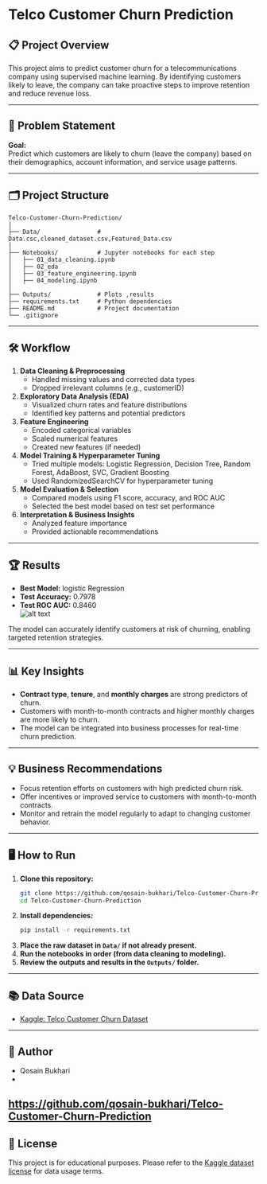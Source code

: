 ﻿# Telco Customer Churn Prediction

## 📋 Project Overview

This project aims to predict customer churn for a telecommunications company using supervised machine learning. By identifying customers likely to leave, the company can take proactive steps to improve retention and reduce revenue loss.

---

## 🚀 Problem Statement

**Goal:**  
Predict which customers are likely to churn (leave the company) based on their demographics, account information, and service usage patterns.

---

## 🗂️ Project Structure

```
Telco-Customer-Churn-Prediction/
│
├── Data/                # Data.csc,cleaned_dataset.csv,Featured_Data.csv
│
├── Notebooks/           # Jupyter notebooks for each step
│   ├── 01_data_cleaning.ipynb
│   ├── 02_eda
│   ├── 03_feature_engineering.ipynb
│   ├── 04_modeling.ipynb
│
├── Outputs/             # Plots ,results
├── requirements.txt     # Python dependencies
├── README.md            # Project documentation
└── .gitignore
```

---

## 🛠️ Workflow

1. **Data Cleaning & Preprocessing**
   - Handled missing values and corrected data types
   - Dropped irrelevant columns (e.g., customerID)
2. **Exploratory Data Analysis (EDA)**
   - Visualized churn rates and feature distributions
   - Identified key patterns and potential predictors
3. **Feature Engineering**
   - Encoded categorical variables
   - Scaled numerical features
   - Created new features (if needed)
4. **Model Training & Hyperparameter Tuning**
   - Tried multiple models: Logistic Regression, Decision Tree, Random Forest, AdaBoost, SVC, Gradient Boosting
   - Used RandomizedSearchCV for hyperparameter tuning
5. **Model Evaluation & Selection**
   - Compared models using F1 score, accuracy, and ROC AUC
   - Selected the best model based on test set performance
6. **Interpretation & Business Insights**
   - Analyzed feature importance
   - Provided actionable recommendations

---

## 🏆 Results

- **Best Model:** logistic Regression 
- **Test Accuracy:**  0.7978
- **Test ROC AUC:** 0.8460  
![alt text](image-1.png)

The model can accurately identify customers at risk of churning, enabling targeted retention strategies.

---

## 📊 Key Insights

- **Contract type**, **tenure**, and **monthly charges** are strong predictors of churn.
- Customers with month-to-month contracts and higher monthly charges are more likely to churn.
- The model can be integrated into business processes for real-time churn prediction.

---

## 💡 Business Recommendations

- Focus retention efforts on customers with high predicted churn risk.
- Offer incentives or improved service to customers with month-to-month contracts.
- Monitor and retrain the model regularly to adapt to changing customer behavior.

---

## 🖥️ How to Run

1. **Clone this repository:**
   ```bash
   git clone https://github.com/qosain-bukhari/Telco-Customer-Churn-Prediction.git
   cd Telco-Customer-Churn-Prediction
   ```
2. **Install dependencies:**
   ```bash
   pip install -r requirements.txt
   ```
3. **Place the raw dataset in `Data/` if not already present.**
4. **Run the notebooks in order (from data cleaning to modeling).**
5. **Review the outputs and results in the `Outputs/` folder.**

---

## 📚 Data Source

- [Kaggle: Telco Customer Churn Dataset](https://www.kaggle.com/blastchar/telco-customer-churn)

---

## 👤 Author

- Qosain Bukhari  
-
https://github.com/qosain-bukhari/Telco-Customer-Churn-Prediction
---

## 📄 License


This project is for educational purposes. Please refer to the [Kaggle dataset license](https://www.kaggle.com/blastchar/telco-customer-churn) for data usage terms.

